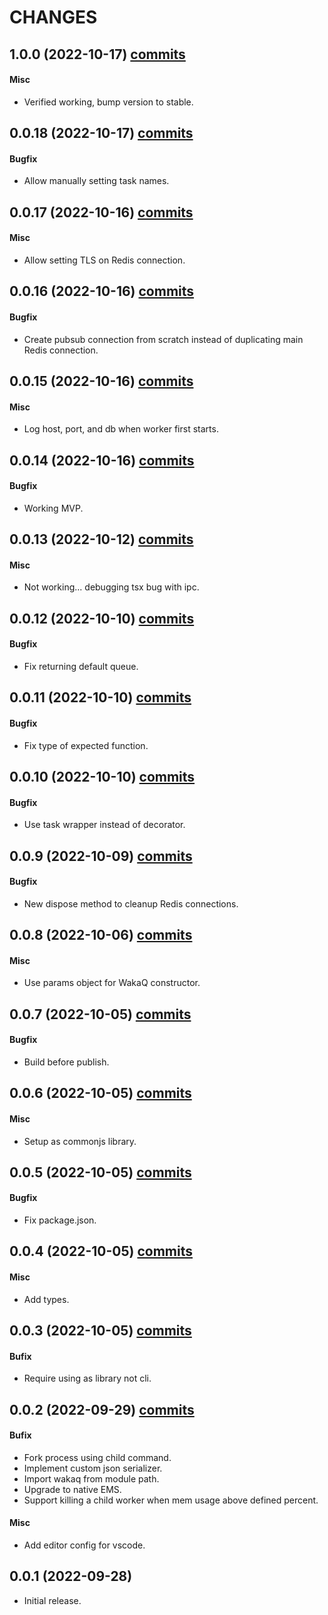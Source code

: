 # CHANGES

## 1.0.0 (2022-10-17) [commits](https://github.com/wakatime/wakaq-ts/compare/v0.0.18...v1.0.0)

#### Misc

- Verified working, bump version to stable.

## 0.0.18 (2022-10-17) [commits](https://github.com/wakatime/wakaq-ts/compare/v0.0.17...v0.0.18)

#### Bugfix

- Allow manually setting task names.

## 0.0.17 (2022-10-16) [commits](https://github.com/wakatime/wakaq-ts/compare/v0.0.16...v0.0.17)

#### Misc

- Allow setting TLS on Redis connection.

## 0.0.16 (2022-10-16) [commits](https://github.com/wakatime/wakaq-ts/compare/v0.0.15...v0.0.16)

#### Bugfix

- Create pubsub connection from scratch instead of duplicating main Redis connection.

## 0.0.15 (2022-10-16) [commits](https://github.com/wakatime/wakaq-ts/compare/v0.0.14...v0.0.15)

#### Misc

- Log host, port, and db when worker first starts.

## 0.0.14 (2022-10-16) [commits](https://github.com/wakatime/wakaq-ts/compare/v0.0.13...v0.0.14)

#### Bugfix

- Working MVP.

## 0.0.13 (2022-10-12) [commits](https://github.com/wakatime/wakaq-ts/compare/v0.0.12...v0.0.13)

#### Misc

- Not working... debugging tsx bug with ipc.

## 0.0.12 (2022-10-10) [commits](https://github.com/wakatime/wakaq-ts/compare/v0.0.11...v0.0.12)

#### Bugfix

- Fix returning default queue.

## 0.0.11 (2022-10-10) [commits](https://github.com/wakatime/wakaq-ts/compare/v0.0.10...v0.0.11)

#### Bugfix

- Fix type of expected function.

## 0.0.10 (2022-10-10) [commits](https://github.com/wakatime/wakaq-ts/compare/v0.0.9...v0.0.10)

#### Bugfix

- Use task wrapper instead of decorator.

## 0.0.9 (2022-10-09) [commits](https://github.com/wakatime/wakaq-ts/compare/v0.0.8...v0.0.9)

#### Bugfix

- New dispose method to cleanup Redis connections.

## 0.0.8 (2022-10-06) [commits](https://github.com/wakatime/wakaq-ts/compare/v0.0.7...v0.0.8)

#### Misc

- Use params object for WakaQ constructor.

## 0.0.7 (2022-10-05) [commits](https://github.com/wakatime/wakaq-ts/compare/v0.0.6...v0.0.7)

#### Bugfix

- Build before publish.

## 0.0.6 (2022-10-05) [commits](https://github.com/wakatime/wakaq-ts/compare/0.0.5...v0.0.6)

#### Misc

- Setup as commonjs library.

## 0.0.5 (2022-10-05) [commits](https://github.com/wakatime/wakaq-ts/compare/0.0.4...0.0.5)

#### Bugfix

- Fix package.json.

## 0.0.4 (2022-10-05) [commits](https://github.com/wakatime/wakaq-ts/compare/0.0.3...0.0.4)

#### Misc

- Add types.

## 0.0.3 (2022-10-05) [commits](https://github.com/wakatime/wakaq-ts/compare/0.0.2...0.0.3)

#### Bufix

- Require using as library not cli.

## 0.0.2 (2022-09-29) [commits](https://github.com/wakatime/wakaq-ts/compare/0.0.1...0.0.2)

#### Bufix

- Fork process using child command.
- Implement custom json serializer.
- Import wakaq from module path.
- Upgrade to native EMS.
- Support killing a child worker when mem usage above defined percent.

#### Misc

- Add editor config for vscode.

## 0.0.1 (2022-09-28)

- Initial release.

